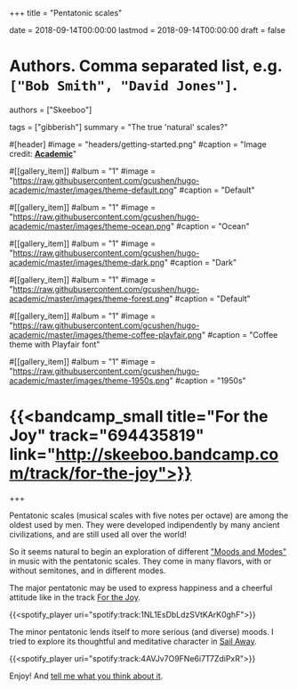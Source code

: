 +++
title = "Pentatonic scales"

date = 2018-09-14T00:00:00
lastmod = 2018-09-14T00:00:00
draft = false

# Authors. Comma separated list, e.g. `["Bob Smith", "David Jones"]`.
authors = ["Skeeboo"]

tags = ["gibberish"]
summary = "The true 'natural' scales?"

#[header]
#image = "headers/getting-started.png"
#caption = "Image credit: [**Academic**](https://github.com/gcushen/hugo-academic/)"

#[[gallery_item]]
#album = "1"
#image = "https://raw.githubusercontent.com/gcushen/hugo-academic/master/images/theme-default.png"
#caption = "Default"

#[[gallery_item]]
#album = "1"
#image = "https://raw.githubusercontent.com/gcushen/hugo-academic/master/images/theme-ocean.png"
#caption = "Ocean"

#[[gallery_item]]
#album = "1"
#image = "https://raw.githubusercontent.com/gcushen/hugo-academic/master/images/theme-dark.png"
#caption = "Dark"

#[[gallery_item]]
#album = "1"
#image = "https://raw.githubusercontent.com/gcushen/hugo-academic/master/images/theme-forest.png"
#caption = "Default"

#[[gallery_item]]
#album = "1"
#image = "https://raw.githubusercontent.com/gcushen/hugo-academic/master/images/theme-coffee-playfair.png"
#caption = "Coffee theme with Playfair font"

#[[gallery_item]]
#album = "1"
#image = "https://raw.githubusercontent.com/gcushen/hugo-academic/master/images/theme-1950s.png"
#caption = "1950s"

# {{<bandcamp_small title="For the Joy" track="694435819" link="http://skeeboo.bandcamp.com/track/for-the-joy">}}

+++

Pentatonic scales (musical scales with five notes per octave) are among the oldest used by men. They were developed indipendently by many ancient civilizations, and are still used all over the world!

So it seems natural to begin an exploration of different ["Moods and Modes"](/#music) in music with the pentatonic scales. They come in many flavors, with or without semitones, and in different modes.

The major pentatonic may be used to express happiness and a cheerful attitude like in the track [For the Joy](/music/for_the_joy).

{{<spotify_player uri="spotify:track:1NL1EsDbLdzSVtKArK0ghF">}}

The minor pentatonic lends itself to more serious (and diverse) moods. I tried to explore its thoughtful and meditative character in [Sail Away](/music/sail_away).

{{<spotify_player uri="spotify:track:4AVJv7O9FNe6i7T7ZdiPxR">}}

Enjoy! And [tell me what you think about it](/#contact). 